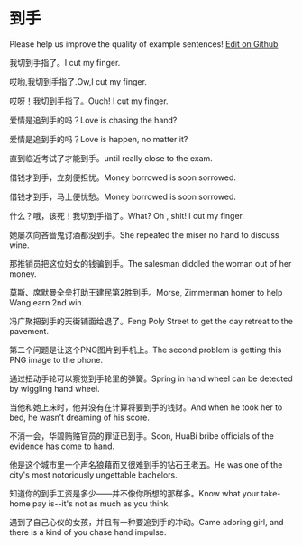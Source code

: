 # 到手

Please help us improve the quality of example sentences! [Edit on Github](https://github.com/jiyushe/jiyu-example-sentence-source/blob/main/chinese/daoshou.md)

<p><span class="chinese">我切到手指了。</span><span class="english">I cut my finger.</span></p>

<p><span class="chinese">哎哟,我切到手指了.</span><span class="english">Ow,I cut my finger.</span></p>

<p><span class="chinese">哎呀！我切到手指了。</span><span class="english">Ouch! I cut my finger.</span></p>

<p><span class="chinese">爱情是追到手的吗？</span><span class="english">Love is chasing the hand?</span></p>

<p><span class="chinese">爱情是追到手的吗？</span><span class="english">Love is happen, no matter it?</span></p>

<p><span class="chinese">直到临近考试了才能到手。</span><span class="english">until really close to the exam.</span></p>

<p><span class="chinese">借钱才到手，立刻便担忧。</span><span class="english">Money borrowed is soon sorrowed.</span></p>

<p><span class="chinese">借钱才到手，马上便忧愁。</span><span class="english">Money borrowed is soon sorrowed.</span></p>

<p><span class="chinese">什么？哦，该死！我切到手指了。</span><span class="english">What? Oh , shit! I cut my finger.</span></p>

<p><span class="chinese">她屡次向吝啬鬼讨酒都没到手。</span><span class="english">She repeated the miser no hand to discuss wine.</span></p>

<p><span class="chinese">那推销员把这位妇女的钱骗到手。</span><span class="english">The salesman diddled the woman out of her money.</span></p>

<p><span class="chinese">莫斯、席默曼全垒打助王建民第2胜到手。</span><span class="english">Morse, Zimmerman homer to help Wang earn 2nd win.</span></p>

<p><span class="chinese">冯广聚把到手的天街铺面给退了。</span><span class="english">Feng Poly Street to get the day retreat to the pavement.</span></p>

<p><span class="chinese">第二个问题是让这个PNG图片到手机上。</span><span class="english">The second problem is getting this PNG image to the phone.</span></p>

<p><span class="chinese">通过扭动手轮可以察觉到手轮里的弹簧。</span><span class="english">Spring in hand wheel can be detected by wiggling hand wheel.</span></p>

<p><span class="chinese">当他和她上床时，他并没有在计算将要到手的钱财。</span><span class="english">And when he took her to bed, he wasn’t dreaming of his score.</span></p>

<p><span class="chinese">不消一会，华碧贿赂官员的罪证已到手。</span><span class="english">Soon, HuaBi bribe officials of the evidence has come to hand.</span></p>

<p><span class="chinese">他是这个城市里一个声名狼藉而又很难到手的钻石王老五。</span><span class="english">He was one of the city's most notoriously ungettable bachelors.</span></p>

<p><span class="chinese">知道你的到手工资是多少——并不像你所想的那样多。</span><span class="english">Know what your take-home pay is--it's not as much as you think.</span></p>

<p><span class="chinese">遇到了自己心仪的女孩，并且有一种要追到手的冲动。</span><span class="english">Came adoring girl, and there is a kind of you chase hand impulse.</span></p>

